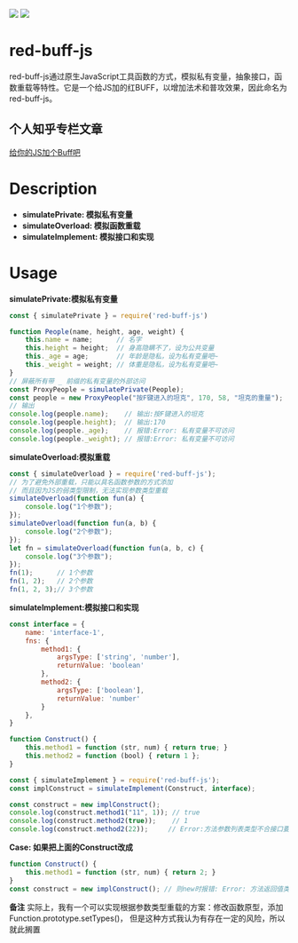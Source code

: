 ![](https://img.shields.io/badge/syntax-ES6-blue)
![](https://img.shields.io/badge/release-1.0.0-brightgreen)
# red-buff-js
red-buff-js通过原生JavaScript工具函数的方式，模拟私有变量，抽象接口，函数重载等特性。它是一个给JS加的红BUFF，以增加法术和普攻效果，因此命名为red-buff-js。

## 个人知乎专栏文章
[给你的JS加个Buff吧](https://zhuanlan.zhihu.com/p/78612166)

# Description
+ **simulatePrivate: 模拟私有变量**
+ **simulateOverload: 模拟函数重载**
+ **simulateImplement: 模拟接口和实现**
# Usage
**simulatePrivate:模拟私有变量**
```js
const { simulatePrivate } = require('red-buff-js')

function People(name, height, age, weight) {
    this.name = name;      // 名字
    this.height = height;  // 身高隐瞒不了，设为公共变量
    this._age = age;       // 年龄是隐私，设为私有变量吧~
    this._weight = weight; // 体重是隐私，设为私有变量吧~
}
// 屏蔽所有带 _ 前缀的私有变量的外部访问
const ProxyPeople = simulatePrivate(People);
const people = new ProxyPeople("按F键进入的坦克", 170, 58, "坦克的重量");
// 输出
console.log(people.name);    // 输出:按F键进入的坦克
console.log(people.height);  // 输出:170
console.log(people._age);    // 报错:Error: 私有变量不可访问
console.log(people._weight); // 报错:Error: 私有变量不可访问
```

**simulateOverload:模拟重载**
```js
const { simulateOverload } = require('red-buff-js');
// 为了避免外部重载，只能以具名函数参数的方式添加
// 而且因为JS的弱类型限制，无法实现参数类型重载
simulateOverload(function fun(a) {
    console.log("1个参数");
});
simulateOverload(function fun(a, b) {
    console.log("2个参数");
});
let fn = simulateOverload(function fun(a, b, c) {
    console.log("3个参数");
});
fn(1);      // 1个参数
fn(1, 2);   // 2个参数
fn(1, 2, 3);// 3个参数
```
**simulateImplement:模拟接口和实现**
```js
const interface = {
    name: 'interface-1',
    fns: {
        method1: {
            argsType: ['string', 'number'],
            returnValue: 'boolean'
        },
        method2: {
            argsType: ['boolean'],
            returnValue: 'number'
        }
    },
}

function Construct() {
    this.method1 = function (str, num) { return true; }
    this.method2 = function (bool) { return 1 };
}

const { simulateImplement } = require('red-buff-js');
const implConstruct = simulateImplement(Construct, interface);

const construct = new implConstruct();
console.log(construct.method1("11", 1)); // true
console.log(construct.method2(true));    // 1
console.log(construct.method2(22));     // Error:方法参数列表类型不合接口要求
```
**Case: 如果把上面的Construct改成**
```js
function Construct() {
    this.method1 = function (str, num) { return 2; }
}
const construct = new implConstruct(); // 则new时报错: Error: 方法返回值类型不合接口要求
```
**备注**
实际上，我有一个可以实现根据参数类型重载的方案：修改函数原型，添加Function.prototype.setTypes(<Type Array>)，
 但是这种方式我认为有存在一定的风险，所以就此搁置
